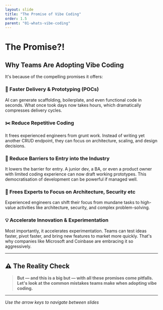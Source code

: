 ```yaml
---
layout: slide
title: "The Promise of Vibe Coding"
order: 1.5
parent: "01-whats-vibe-coding"
---
```


# The Promise?!

## Why Teams Are Adopting Vibe Coding

It's because of the compelling promises it offers:

<div class="promise-list">
    <div class="promise-item">
        <h3>🚀 Faster Delivery & Prototyping (POCs)</h3>
        <p>AI can generate scaffolding, boilerplate, and even functional code in seconds. What once took days now takes hours, which dramatically compresses delivery cycles.</p>
    </div>
    <div class="promise-item">
        <h3>✂️ Reduce Repetitive Coding</h3>
        <p>It frees experienced engineers from grunt work. Instead of writing yet another CRUD endpoint, they can focus on architecture, scaling, and design decisions.</p>
    </div>
    <div class="promise-item">
        <h3>🚪 Reduce Barriers to Entry into the Industry</h3>
        <p>It lowers the barrier for entry. A junior dev, a BA, or even a product owner with limited coding experience can now draft working prototypes. This democratisation of development can be powerful if managed well.</p>
    </div>
    <div class="promise-item">
        <h3>🧠 Frees Experts to Focus on Architecture, Security etc</h3>
        <p>Experienced engineers can shift their focus from mundane tasks to high-value activities like architecture, security, and complex problem-solving.</p>
    </div>
    <div class="promise-item">
        <h3>💡 Accelerate Innovation & Experimentation</h3>
        <p>Most importantly, it accelerates experimentation. Teams can test ideas faster, pivot faster, and bring new features to market more quickly. That's why companies like Microsoft and Coinbase are embracing it so aggressively.</p>
    </div>
</div>

---

## ⚠️ The Reality Check

> **But — and this is a big but — with all these promises come pitfalls. Let's look at the common mistakes teams make when adopting vibe coding.**

---

*Use the arrow keys to navigate between slides*
